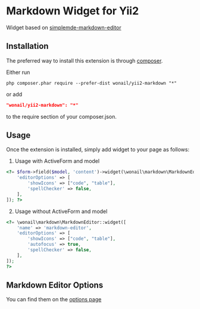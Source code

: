 # Markdown Widget for Yii2

Widget based on [simplemde-markdown-editor](https://github.com/sparksuite/simplemde-markdown-editor)

## Installation

The preferred way to install this extension is through [composer](http://getcomposer.org/download/).

Either run

```
php composer.phar require --prefer-dist wonail/yii2-markdown "*"
```

or add

```json
"wonail/yii2-markdown": "*"
```

to the require section of your composer.json.

## Usage

Once the extension is installed, simply add widget to your page as follows:

1) Usage with ActiveForm and model
```php
<?= $form->field($model, 'content')->widget(\wonail\markdown\MarkdownEditor::class, [
    'editorOptions' => [
        'showIcons' => ["code", "table"],
        'spellChecker' => false,
    ],
]); ?>
```
2) Usage without ActiveForm and model
```php
<?= \wonail\markdown\MarkdownEditor::widget([
    'name' => 'markdown-editor',
    'editorOptions' => [
        'showIcons' => ["code", "table"],
        'autofocus' => true,
        'spellChecker' => false,
    ],
]);
?>
```

## Markdown Editor Options

You can find them on the [options page](https://github.com/sparksuite/simplemde-markdown-editor#configuration)
